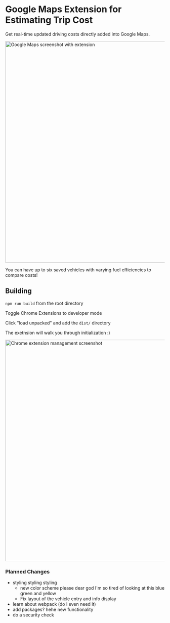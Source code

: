 # Google Maps Extension for Estimating Trip Cost
Get real-time updated driving costs directly added into Google Maps. 

<img width="700" alt="Google Maps screenshot with extension" src="https://user-images.githubusercontent.com/48115884/201980875-1905f595-a077-41ea-9e6a-6f7010c775af.png">

You can have up to six saved vehicles with varying fuel efficiencies to compare costs!

## Building

`npm run build` from the root directory

Toggle Chrome Extensions to developer mode

Click "load unpacked" and add the `dist/` directory

The exetnsion will walk you through initialization :)


<img width="700" alt="Chrome extension management screenshot" src="https://user-images.githubusercontent.com/48115884/201970671-d1d61650-c633-4e82-9f62-076d11a1f739.png">


### Planned Changes
* styling styling styling
  * new color scheme please dear god I'm so tired of looking at this blue green and yellow
  * Fix layout of the vehicle entry and info display
* learn about webpack (do I even need it)
* add packages? hehe new functionality 
* do a security check

